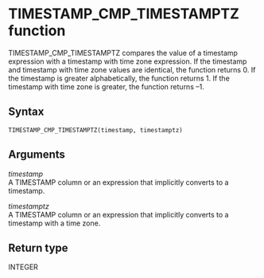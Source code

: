 # TIMESTAMP\_CMP\_TIMESTAMPTZ function<a name="r_TIMESTAMP_CMP_TIMESTAMPTZ"></a>

TIMESTAMP\_CMP\_TIMESTAMPTZ compares the value of a timestamp expression with a timestamp with time zone expression\. If the timestamp and timestamp with time zone values are identical, the function returns 0\. If the timestamp is greater alphabetically, the function returns 1\. If the timestamp with time zone is greater, the function returns –1\.

## Syntax<a name="r_TIMESTAMP_CMP_TIMESTAMPTZ-syntax"></a>

```
TIMESTAMP_CMP_TIMESTAMPTZ(timestamp, timestamptz)
```

## Arguments<a name="r_TIMESTAMP_CMP_TIMESTAMPTZ-arguments"></a>

 *timestamp*   
A TIMESTAMP column or an expression that implicitly converts to a timestamp\.

 *timestamptz*   
A TIMESTAMP column or an expression that implicitly converts to a timestamp with a time zone\.

## Return type<a name="r_TIMESTAMP_CMP_TIMESTAMPTZ-return-type"></a>

INTEGER